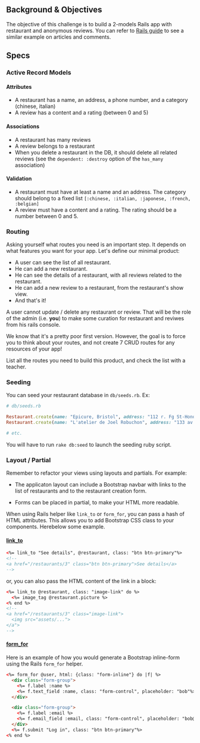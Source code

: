 ## Background & Objectives

The objective of this challenge is to build a 2-models Rails app with restaurant and anonymous reviews. You can refer to [Rails guide](http://guides.rubyonrails.org/getting_started.html#adding-a-second-model) to see a similar example on articles and comments.

## Specs

### Active Record Models

#### Attributes
- A restaurant has a name, an address, a phone number, and a category (chinese, italian)
- A review has a content and a rating (between 0 and 5)

#### Associations
- A restaurant has many reviews
- A review belongs to a restaurant
- When you delete a restaurant in the DB, it should delete all related reviews (see the `dependent: :destroy` option of the `has_many` association)

#### Validation
- A restaurant must have at least a name and an address. The category should belong to a fixed list `[:chinese, :italian, :japonese, :french, :belgian]`
- A review must have a content and a rating. The rating should be a number between 0 and 5.

### Routing
Asking yourself what routes you need is an important step. It depends on what features you want for your app. Let's define our minimal product:

- A user can see the list of all restaurant.
- He can add a new restaurant.
- He can see the details of a restaurant, with all reviews related to the restaurant.
- He can add a new review to a restaurant, from the restaurant's show view.
- And that's it!

A user cannot update / delete any restaurant or review. That will be the role of the admin (i.e. **you**) to make some curation for restaurant and reviwes from his rails console.

We know that it's a pretty poor first version. However, the goal is to force you to think about your routes, and not create 7 CRUD routes for any resources of your app!

List all the routes you need to build this product, and check the list with a teacher.

### Seeding
You can seed your restaurant database in `db/seeds.rb`. Ex:

```ruby
# db/seeds.rb

Restaurant.create(name: "Epicure, Bristol", address: "112 r. Fg St-Honoré 75008", phone: "01 53 43 43 40")
Restaurant.create(name: "L'atelier de Joel Robuchon", address: "133 av. des Champs-Élysées 75008", phone: "01 47 23 75 75")

# etc.
```

You will have to run `rake db:seed` to launch the seeding ruby script.

### Layout / Partial
Remember to refactor your views using layouts and partials. For example:

- The applicaton layout can include a Bootstrap navbar with links to the list of restaurants and to the restaurant creation form.

- Forms can be placed in partial, to make your HTML more readable.

When using Rails helper like `link_to` or `form_for`, you can pass a hash of HTML attributes. This allows you to add Bootstrap CSS class to your components. Herebelow some example.

#### [link_to](http://apidock.com/rails/ActionView/Helpers/UrlHelper/link_to)

```html
<%= link_to "See details", @restaurant, class: "btn btn-primary"%>
<!--
<a href="/restaurants/3" class="btn btn-primary">See details</a>
-->
```

or, you can also pass the HTML content of the link in a block:

```html
<%= link_to @restaurant, class: "image-link" do %>
  <%= image_tag @restaurant.picture %>
<% end %>
<!--
<a href="/restaurants/3" class="image-link">
  <img src="assets/...">
</a">
-->
```

#### [form_for](http://guides.rubyonrails.org/form_helpers.html)

Here is an example of how you would generate a Bootstrap inline-form using the Rails `form_for` helper.

```html
<%= form_for @user, html: {class: "form-inline"} do |f| %>
  <div class="form-group">
    <%= f.label :name %>
    <%= f.text_field :name, class: "form-control", placeholder: "bob"%>
  </div>

  <div class="form-group">
    <%= f.label :email %>
    <%= f.email_field :email, class: "form-control", placeholder: "bob@gmail.com"%>
  </div>
  <%= f.submit "Log in", class: "btn btn-primary"%>
<% end %>
```
